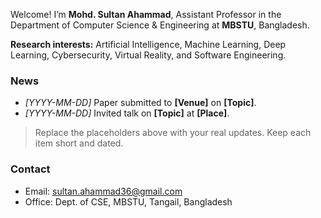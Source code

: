 

Welcome! I’m **Mohd. Sultan Ahammad**, Assistant Professor in the Department of Computer Science & Engineering at **MBSTU**, Bangladesh.

**Research interests:** Artificial Intelligence, Machine Learning, Deep Learning, Cybersecurity, Virtual Reality, and Software Engineering.

### News
- *[YYYY-MM-DD]* Paper submitted to **[Venue]** on **[Topic]**.
- *[YYYY-MM-DD]* Invited talk on **[Topic]** at **[Place]**.

> Replace the placeholders above with your real updates. Keep each item short and dated.

### Contact
- Email: <sultan.ahammad36@gmail.com>
- Office: Dept. of CSE, MBSTU, Tangail, Bangladesh

